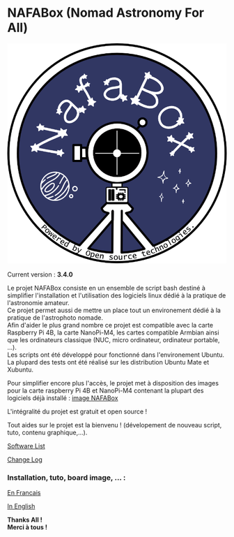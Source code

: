 # NAFABox (Nomad Astronomy For All)

<p align="center">
  <img src="https://github.com/Patrick-81/NAFABox/blob/master/doc/logo.png"?raw=true" alt="NAFABox Logo"/>
</p>

Current version : **3.4.0**

Le projet NAFABox consiste en un ensemble de script bash destiné à simplifier l'installation et l'utilisation des logiciels linux dédié à la pratique de l'astronomie amateur.   
Ce projet permet aussi de mettre un place tout un environement dédié à la pratique de l'astrophoto nomade.   
Afin d'aider le plus grand nombre ce projet est compatible avec la carte Raspberry Pi 4B, la carte NanoPi-M4, les cartes compatible Armbian ainsi que les ordinateurs classique (NUC, micro ordinateur, ordinateur portable, ...).    
Les scripts ont été développé pour fonctionné dans l'environement Ubuntu. La plupard des tests ont été réalisé sur les distribution Ubuntu Mate et Xubuntu.    

Pour simplifier encore plus l'accès, le projet met à disposition des images pour la carte raspberry Pi 4B et NanoPi-M4 contenant la plupart des logiciels déjà installé : [image NAFABox](https://github.com/Patrick-81/NAFABox/blob/master/doc/image_board.md)    

L'intégralité du projet est gratuit et open source !    

Tout aides sur le projet est la bienvenu ! (dévelopement de nouveau script, tuto, contenu graphique,...).    


  
[Software List](https://github.com/Patrick-81/NAFABox/blob/master/doc/Software.md)   

[Change Log](https://github.com/Patrick-81/NAFABox/blob/master/doc/ChangeLog.md)    

### Installation, tuto, board image, ... :

[En Francais](https://github.com/Patrick-81/NAFABox/blob/master/doc/README_FR.md)    

[In English](https://github.com/Patrick-81/NAFABox/blob/master/doc/README_EN.md)    

**Thanks All !**   
**Merci à tous !**
